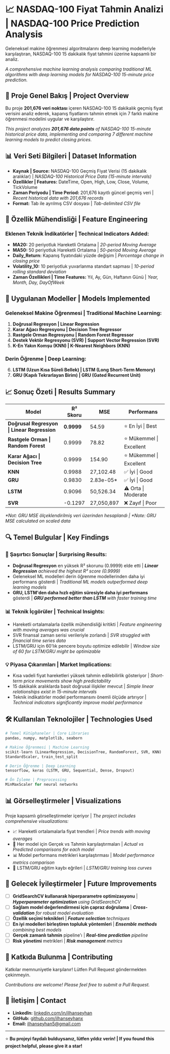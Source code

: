 # 📈 NASDAQ-100 Fiyat Tahmin Analizi | NASDAQ-100 Price Prediction Analysis

Geleneksel makine öğrenmesi algoritmalarını deep learning modelleriyle karşılaştıran, NASDAQ-100 15 dakikalık fiyat tahmini üzerine kapsamlı bir analiz.

*A comprehensive machine learning analysis comparing traditional ML algorithms with deep learning models for NASDAQ-100 15-minute price prediction.*

## 🎯 Proje Genel Bakış | Project Overview

Bu proje **201,676 veri noktası** içeren NASDAQ-100 15 dakikalık geçmiş fiyat verisini analiz ederek, kapanış fiyatlarını tahmin etmek için 7 farklı makine öğrenmesi modelini uygular ve karşılaştırır.

*This project analyzes **201,676 data points** of NASDAQ-100 15-minute historical price data, implementing and comparing 7 different machine learning models to predict closing prices.*

## 📊 Veri Seti Bilgileri | Dataset Information

- **Kaynak | Source:** NASDAQ-100 Geçmiş Fiyat Verisi (15 dakikalık aralıklar) | *NASDAQ-100 Historical Price Data (15-minute intervals)*
- **Özellikler | Features:** DateTime, Open, High, Low, Close, Volume, TickVolume
- **Zaman Periyodu | Time Period:** 201,676 kayıtlı güncel geçmiş veri | *Recent historical data with 201,676 records*
- **Format:** Tab ile ayrılmış CSV dosyası | *Tab-delimited CSV file*

## 🔧 Özellik Mühendisliği | Feature Engineering

### Eklenen Teknik İndikatörler | Technical Indicators Added:
- **MA20:** 20 periyotluk Hareketli Ortalama | *20-period Moving Average*
- **MA50:** 50 periyotluk Hareketli Ortalama | *50-period Moving Average*
- **Daily_Return:** Kapanış fiyatındaki yüzde değişim | *Percentage change in closing price*
- **Volatility_10:** 10 periyotluk yuvarlanma standart sapması | *10-period rolling standard deviation*
- **Zaman Özellikleri | Time Features:** Yıl, Ay, Gün, Haftanın Günü | *Year, Month, Day, DayOfWeek*

## 🤖 Uygulanan Modeller | Models Implemented

### Geleneksel Makine Öğrenmesi | Traditional Machine Learning:
1. **Doğrusal Regresyon | Linear Regression**
2. **Karar Ağacı Regresyonu | Decision Tree Regressor**
3. **Rastgele Orman Regresyonu | Random Forest Regressor**
4. **Destek Vektör Regresyonu (SVR) | Support Vector Regression (SVR)**
5. **K-En Yakın Komşu (KNN) | K-Nearest Neighbors (KNN)**

### Derin Öğrenme | Deep Learning:
6. **LSTM (Uzun Kısa Süreli Bellek) | LSTM (Long Short-Term Memory)**
7. **GRU (Kapılı Tekrarlayan Birim) | GRU (Gated Recurrent Unit)**

## 📈 Sonuç Özeti | Results Summary

| Model | R² Skoru | MSE | Performans | 
|-------|----------|-----|------------|
| **Doğrusal Regresyon \| Linear Regression** | **0.9999** | 54.59 | ⭐ En İyi \| Best |
| **Rastgele Orman \| Random Forest** | 0.9999 | 78.82 | ⭐ Mükemmel \| Excellent |
| **Karar Ağacı \| Decision Tree** | 0.9999 | 154.90 | ⭐ Mükemmel \| Excellent |
| **KNN** | 0.9988 | 27,102.48 | ✅ İyi \| Good |
| **GRU** | 0.9830 | 2.83e-05* | ✅ İyi \| Good |
| **LSTM** | 0.9096 | 50,526.34 | ⚠️ Orta \| Moderate |
| **SVR** | -0.1297 | 27,050,897 | ❌ Zayıf \| Poor |

*\*Not: GRU MSE ölçeklendirilmiş veri üzerinden hesaplandı | \*Note: GRU MSE calculated on scaled data*

## 🔍 Temel Bulgular | Key Findings

### 🎯 **Şaşırtıcı Sonuçlar | Surprising Results:**
- **Doğrusal Regresyon** en yüksek R² skorunu (0.9999) elde etti | ***Linear Regression** achieved the highest R² score (0.9999)*
- Geleneksel ML modelleri derin öğrenme modellerinden daha iyi performans gösterdi | *Traditional ML models outperformed deep learning models*
- **GRU, LSTM'den daha hızlı eğitim süresiyle daha iyi performans** gösterdi | ***GRU performed better than LSTM** with faster training time*

### 📊 **Teknik İçgörüler | Technical Insights:**
- Hareketli ortalamalarla özellik mühendisliği kritikti | *Feature engineering with moving averages was crucial*
- SVR finansal zaman serisi verileriyle zorlandı | *SVR struggled with financial time series data*
- LSTM/GRU için 60'lık pencere boyutu optimize edilebilir | *Window size of 60 for LSTM/GRU might be optimizable*

### 💡 **Piyasa Çıkarımları | Market Implications:**
- Kısa vadeli fiyat hareketleri yüksek tahmin edilebilirlik gösteriyor | *Short-term price movements show high predictability*
- 15 dakikalık aralıklarda basit doğrusal ilişkiler mevcut | *Simple linear relationships exist in 15-minute intervals*
- Teknik indikatörler model performansını önemli ölçüde artırıyor | *Technical indicators significantly improve model performance*

## 🛠️ Kullanılan Teknolojiler | Technologies Used

```python
# Temel Kütüphaneler | Core Libraries
pandas, numpy, matplotlib, seaborn

# Makine Öğrenmesi | Machine Learning
scikit-learn (LinearRegression, DecisionTree, RandomForest, SVR, KNN)
StandardScaler, train_test_split

# Derin Öğrenme | Deep Learning  
tensorflow, keras (LSTM, GRU, Sequential, Dense, Dropout)

# Ön İşleme | Preprocessing
MinMaxScaler for neural networks
```

## 📊 Görselleştirmeler | Visualizations

Proje kapsamlı görselleştirmeler içeriyor | *The project includes comprehensive visualizations:*

- 📈 Hareketli ortalamalarla fiyat trendleri | *Price trends with moving averages*
- 🎯 Her model için Gerçek vs Tahmin karşılaştırmaları | *Actual vs Predicted comparisons for each model*
- 📊 Model performans metrikleri karşılaştırması | *Model performance metrics comparison*
- 🔄 LSTM/GRU eğitim kaybı eğrileri | *LSTM/GRU training loss curves*


## 🔮 Gelecek İyileştirmeler | Future Improvements

- [ ] **GridSearchCV kullanarak hiperparametre optimizasyonu** | ***Hyperparameter optimization** using GridSearchCV*
- [ ] **Sağlam model değerlendirmesi için çapraz doğrulama** | ***Cross-validation** for robust model evaluation*
- [ ] **Özellik seçimi teknikleri** | ***Feature selection** techniques*
- [ ] **En iyi modelleri birleştiren topluluk yöntemleri** | ***Ensemble methods** combining best models*
- [ ] **Gerçek zamanlı tahmin** pipeline'ı | ***Real-time prediction** pipeline*
- [ ] **Risk yönetimi** metrikleri | ***Risk management** metrics*

## 🤝 Katkıda Bulunma | Contributing

Katkılar memnuniyetle karşılanır! Lütfen Pull Request göndermekten çekinmeyin.

*Contributions are welcome! Please feel free to submit a Pull Request.*

## 📧 İletişim | Contact

- **LinkedIn:** [linkedin.com/in/ilhanseyhan](https://www.linkedin.com/in/ilhanseyhan/)
- **GitHub:** [github.com/ilhanseyhanx](https://github.com/ilhanseyhanx)
- **Email:** [ilhanseyhan5@gmail.com](mailto:ilhanseyhan5@gmail.com)

---

⭐ **Bu projeyi faydalı bulduysanız, lütfen yıldız verin! | If you found this project helpful, please give it a star!**
